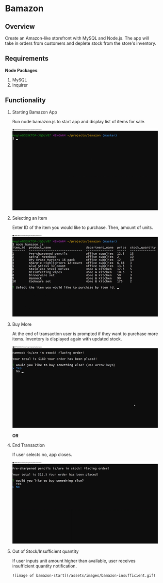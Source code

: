 # Bamazon

## Overview

Create an Amazon-like storefront with MySQL and Node.js. The app will take in orders from customers and deplete stock from the store's inventory.

## Requirements

**Node Packages**
1. MySQL
2. Inquirer

## Functionality

1. Starting Bamazon App
    
    Run node bamazon.js to start app and display list of items for sale.

    ![image of bamazon-start](/assets/images/bamazon-start.gif)  


2. Selecting an Item
    
    Enter ID of the item you would like to purchase. Then, amount of units.

    ![image of bamazon-select-item](/assets/images/bamazon-item.gif)                                                                                  

3. Buy More
    
    At the end of transaction user is prompted if they want to purchase more items. Inventory is displayed again with updated stock.

    ![image of bamazon-buy-more](/assets/images/bamazon-buymore.gif)
    
    **OR**

4. End Transaction

    If user selects no, app closes.

    ![image of bamazon-start](/assets/images/bamazon-buyend.gif)

5. Out of Stock/Insufficient quantity

    If user inputs unit amount higher than available, user receives insufficient quantity notification.

       ![image of bamazon-start](/assets/images/bamazon-insufficient.gif)
    